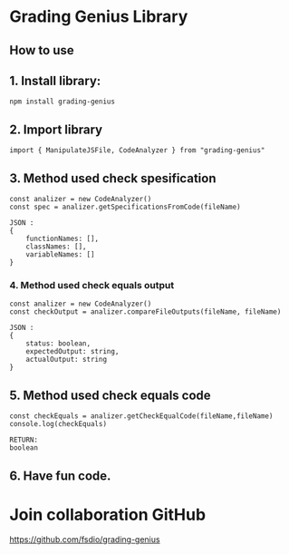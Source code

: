 # Grading Genius Library

## How to use

## 1. Install library:
    npm install grading-genius
## 2. Import library
    import { ManipulateJSFile, CodeAnalyzer } from "grading-genius"
## 3. Method used check spesification
    const analizer = new CodeAnalyzer()
    const spec = analizer.getSpecificationsFromCode(fileName)

    JSON :
    {
        functionNames: [],
        classNames: [],
        variableNames: []
    }
### 4. Method used check equals output
    const analizer = new CodeAnalyzer()
    const checkOutput = analizer.compareFileOutputs(fileName, fileName)

    JSON :
    {
        status: boolean,
        expectedOutput: string,
        actualOutput: string
    }
## 5. Method used check equals code
    const checkEquals = analizer.getCheckEqualCode(fileName,fileName)
    console.log(checkEquals)

    RETURN:
    boolean
## 6. Have fun code.

# Join collaboration GitHub
https://github.com/fsdio/grading-genius
